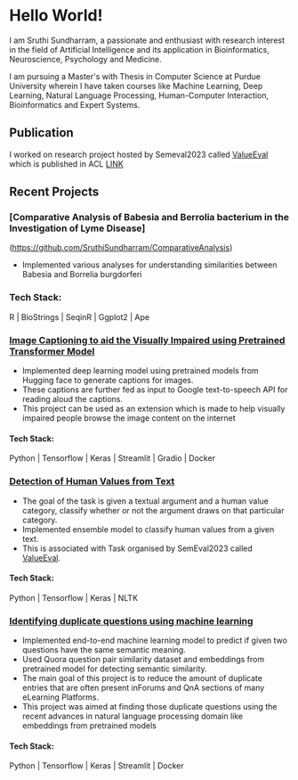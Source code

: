 # Hello World!


I am Sruthi Sundharram, a passionate and enthusiast with research interest in the field of Artificial Intelligence and its application in Bioinformatics, Neuroscience, Psychology and Medicine.

I am pursuing a Master's with Thesis in Computer Science at Purdue University wherein I have taken courses like Machine Learning, Deep Learning, Natural Language Processing, Human-Computer Interaction, Bioinformatics and Expert Systems.

## Publication

 I worked on research project hosted by Semeval2023 called [ValueEval](https://touche.webis.de/semeval23/touche23-web/index.html) which is published in ACL [LINK](https://aclanthology.org/2023.semeval-1.302/)


## Recent Projects

### [Comparative Analysis of Babesia and Berrolia bacterium in the Investigation of Lyme Disease]
(https://github.com/SruthiSundharram/ComparativeAnalysis)
- Implemented various analyses for understanding similarities between Babesia and Borrelia burgdorferi
### Tech Stack:
R | BioStrings | SeqinR | Ggplot2 | Ape

### [Image Captioning to aid the Visually Impaired using Pretrained Transformer Model](https://github.com/SruthiSundharram/Image_Captioning_to_aid_the_Visually_impaired_using_Pretrained_Transformer_Model)
- Implemented deep learning model using pretrained models from Hugging face to generate captions for images.
- These captions are further fed as input to  Google text-to-speech API for reading aloud the captions. 
- This project can be used as an extension which is made to help visually impaired people browse the image content on the internet

#### Tech Stack:
Python | Tensorflow | Keras | Streamlit | Gradio | Docker 

### [Detection of Human Values from Text](https://github.com/SruthiSundharram/ValueEval_SemEval2023Task)
- The goal of the task is given a textual argument and a human value category, classify whether or not the argument draws on that particular category.
- Implemented ensemble model to classify human values from a given text.
- This is associated with Task organised by SemEval2023 called [ValueEval](https://touche.webis.de/semeval23/touche23-web/index.html).
#### Tech Stack:
Python | Tensorflow | Keras | NLTK 

### [Identifying duplicate questions using machine learning](https://github.com/SruthiSundharram/Identifying_duplicate_QuestionPair_using_ML/tree/main) 
- Implemented end-to-end machine learning model to predict if given two questions have the same semantic meaning.
- Used Quora question pair similarity dataset and embeddings from pretrained model for detecting semantic similarity. 
- The main goal of this project is to reduce the amount of duplicate entries that are often present inForums and QnA sections of many eLearning Platforms.
-  This project was aimed at finding those duplicate questions using the recent advances in natural language processing domain like embeddings from pretrained models
#### Tech Stack:
Python | Tensorflow | Keras |  Streamlit | Docker 
<!--
###

🎇 Core Competencies 🎇
Python, Tensorflow
Machine Learning, Deep Learning, Data Analysis
🎨 Current work interest 🎨
Natural Lanugage Processing
Deep Learning
Machine Learning
📩 Other profiles 📩
LinkedIn
Medium
Hugging Face

**SruthiSundharram/SruthiSundharram** is a ✨ _special_ ✨ repository because its `README.md` (this file) appears on your GitHub profile.

Here are some ideas to get you started:

- 🔭 I’m currently working on ...
- 🌱 I’m currently learning ...
- 👯 I’m looking to collaborate on ...
- 🤔 I’m looking for help with ...
- 💬 Ask me about ...
- 📫 How to reach me: ...
- 😄 Pronouns: ...
- ⚡ Fun fact: ...
-->
